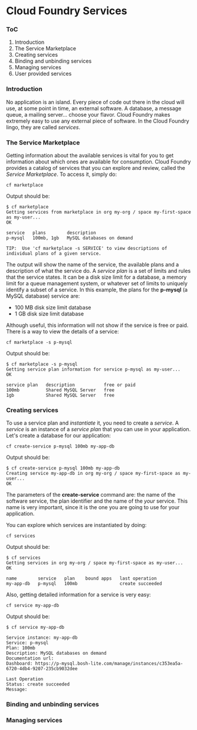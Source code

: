 Cloud Foundry Services
======================

### ToC

1.  Introduction
2.  The Service Marketplace
3.  Creating services
4.  Binding and unbinding services
5.  Managing services
6.  User provided services

### Introduction

No application is an island. Every piece of code out there in the cloud will use, at some point in time, an external software. A database, a message queue, a mailing server... choose your flavor.
Cloud Foundry makes extremely easy to use any external piece of software. In the Cloud Foundry lingo, they are called *services*.

### The Service Marketplace

Getting information about the available services is vital for you to get information about which ones are available for consumption.
Cloud Foundry provides a catalog of services that you can explore and review, called the *Service Marketplace*.
To access it, simply do:

```
cf marketplace
```

Output should be:

```
$ cf marketplace
Getting services from marketplace in org my-org / space my-first-space as my-user...
OK

service   plans        description
p-mysql   100mb, 1gb   MySQL databases on demand

TIP:  Use 'cf marketplace -s SERVICE' to view descriptions of individual plans of a given service.
```

The output will show the name of the service, the available plans and a description of what the service do.
A *service plan* is a set of limits and rules that the service states. It can be a disk size limit for a database, a memory limit for a queue management system, or whatever set of limits to uniquely identify a subset of a service.
In this example, the plans for the **p-mysql** (a MySQL database) service are:
* 100 MB disk size limit database
* 1 GB disk size limit database

Although useful, this information will not show if the service is free or paid. There is a way to view the details of a service:

```
cf marketplace -s p-mysql
```

Output should be:

```
$ cf marketplace -s p-mysql
Getting service plan information for service p-mysql as my-user...
OK

service plan   description           free or paid
100mb          Shared MySQL Server   free
1gb            Shared MySQL Server   free
```

### Creating services

To use a service plan and *instantiate* it, you need to create a *service*. A *service* is an instance of a *service plan* that you can use in your application.
Let's create a database for our application:

```
cf create-service p-mysql 100mb my-app-db
```

Output should be:

```
$ cf create-service p-mysql 100mb my-app-db
Creating service my-app-db in org my-org / space my-first-space as my-user...
OK
```

The parameters of the **create-service** command are: the name of the software service, the plan identifier and the name of the *your* service. This name is very important, since it is the one you are going to use for your application.

You can explore which services are instantiated by doing:

```
cf services
```

Output should be:

```
$ cf services
Getting services in org my-org / space my-first-space as my-user...
OK

name        service   plan    bound apps   last operation
my-app-db   p-mysql   100mb                create succeeded
```

Also, getting detailed information for a service is very easy:

```
cf service my-app-db
```

Output should be:

```
$ cf service my-app-db

Service instance: my-app-db
Service: p-mysql
Plan: 100mb
Description: MySQL databases on demand
Documentation url:
Dashboard: https://p-mysql.bosh-lite.com/manage/instances/c353ea5a-6720-4db4-9207-235cb9032dee

Last Operation
Status: create succeeded
Message:
```

### Binding and unbinding services



### Managing services
